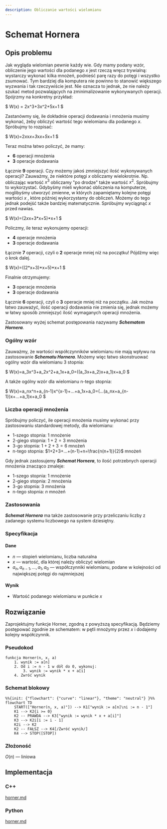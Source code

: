 ```yaml
---
description: Obliczanie wartości wielomianu
---
```


# Schemat Hornera

## Opis problemu

Jak wygląda wielomian pewnie każdy wie. Gdy mamy podany wzór, obliczenie jego wartości dla podanego $x$ jest rzeczą wręcz trywialną: wystarczy wykonać kilka mnożeń, podnieść parę razy do potęgi i wszystko zsumować. Tym bardziej dla komputera nie powinno to stanowić większego wyzwania i tak rzeczywiście jest. Nie oznacza to jednak, że nie należy szukać metod pozwalających na zminimalizowanie wykonywanych operacji. Spójrzmy na konkretny przykład:

$
W(x) = 2x^3+3x^2+5x+1
$

Zastanówmy się, ile dokładnie operacji dodawania i mnożenia musimy wykonać, żeby obliczyć wartość tego wielomianu dla podanego $x$. Spróbujmy to rozpisać:

$
W(x)=2*x*x*x+3*x*x+5*x+1
$

Teraz można łatwo policzyć, że mamy:

* **6** operacji mnożenia
* **3** operacje dodawania

Łącznie **9** operacji. Czy możemy jakoś zmniejszyć ilość wykonywanych operacji? Zauważmy, że niektóre potęgi $x$ obliczamy wielokrotnie. Np. obliczając wartość $x^3$ obliczamy "po drodze" także wartość $x^2$. Spróbujmy to wykorzystać. Gdybyśmy mieli wykonać obliczenia na komputerze, moglibyśmy utworzyć zmienne, w których zapamiętamy kolejne potęgi wartości $x$ , które później wykorzystamy do obliczeń. Możemy do tego jednak podejść także bardziej matematycznie. Spróbujmy wyciągnąć $x$ przed nawias.

$
W(x)=(2*x*x+3*x+5)*x+1
$

Policzmy, ile teraz wykonujemy operacji:

* **4** operacje mnożenia
* **3** operacje dodawania

Łącznie **7** operacji, czyli o **2** operacje mniej niż na początku! Pójdźmy więc o krok dalej.

$
W(x)=((2*x+3)*x+5)*x+1
$

Finalnie otrzymujemy:

* **3** operacje mnożenia
* **3** operacje dodawania

Łącznie **6** operacji, czyli o **3** operacje mniej niż na początku. Jak można łatwo zauważyć, ilość operacji dodawania nie zmienia się, jednak możemy w łatwy sposób zmniejszyć ilość wymaganych operacji mnożenia.

Zastosowany wyżej schemat postępowania nazywamy _**Schematem Hornera**_.

### Ogólny wzór

Zauważmy, że wartości współczynników wielomianu nie mają wpływu na zastosowanie _**Schematu Hornera**_. Możemy więc łatwo skonstruować ogólny wzór dla wielomianu 3 stopnia:

$
W(x)=a_3x^3+a_2x^2+a_1x+a_0=((a_3x+a_2)x+a_1)x+a_0
$

A także ogólny wzór dla wielomianu n-tego stopnia:

$
W(x)=a_nx^n+a_{n-1}x^{x-1}+...+a_1x+a_0=(...(a_nx+a_{n-1})x+...+a_1)x+a_0
$

### Liczba operacji mnożenia

Spróbujmy policzyć, ile operacji mnożenia musimy wykonać przy zastosowaniu standardowej metody, dla wielomianu:

* 1-szego stopnia: $1$ mnożenie
* 2-giego stopnia: $1+2=3$ mnożenia
* 3-go stopnia: $1+2+3=6$ mnożeń
* n-tego stopnia: $1+2+3+...+(n-1)+n=\frac{n(n+1)}{2}$ mnożeń

Gdy jednak zastosujemy _**Schemat Hornera**_, to ilość potrzebnych operacji mnożenia znacząco zmaleje:

* 1-szego stopnia: $1$ mnożenie
* 2-giego stopnia: $2$ mnożenia
* 3-go stopnia: $3$ mnożenia
* n-tego stopnia: $n$ mnożeń

### Zastosowania

_**Schemat Hornera**_ ma także zastosowanie przy przeliczaniu liczby z zadanego systemu liczbowego na system dziesiętny.

### Specyfikacja

#### Dane

* $n$ — stopień wielomianu, liczba naturalna
* $x$ — wartość, dla której należy obliczyć wielomian
* $a_{n}, a_{n-1}, ..., a_1, a_0$ — współczynniki wielomianu, podane w kolejności od największej potęgi do najmniejszej

#### Wynik

* Wartość podanego wielomianu w punkcie $x$

## Rozwiązanie

Zaprojektujmy funkcje Horner, zgodną z powyższą specyfikacją.
Będziemy postępować zgodnie ze schematem: w pętli mnożymy przez $x$ i dodajemy kolejny współczynnik.

### Pseudokod

```
funkcja Horner(n, x, a)
    1. wynik := a[n]
    2. Od i := n - 1 w dół do 0, wykonuj:
        3. wynik := wynik * x + a[i]
    4. Zwróć wynik
```

### Schemat blokowy

```mermaid
%%{init: {"flowchart": {"curve": "linear"}, "theme": "neutral"} }%%
flowchart TD
	START(["Horner(n, x, a)"]) --> K1["wynik := a[n]\ni := n - 1"]
	K1 --> K2{i >= 0}
	K2 -- PRAWDA --> K3["wynik := wynik * x + a[i]"]
	K3 --> K2i[i := i - 1]
	K2i --> K2
	K2 -- FAŁSZ --> K4[/Zwróć wynik/]
	K4 --> STOP([STOP])
```

### Złożoność

$O(n)$ — liniowa

## Implementacja

### C++


[horner.md](../../programming/c++/algorithms/numerical-methods/horner.md)


### Python


[horner.md](../../programming/python/algorithms/numerical-methods/horner.md)

